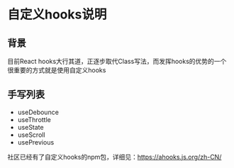 # 自定义hooks说明

## 背景
目前React hooks大行其道，正逐步取代Class写法，而发挥hooks的优势的一个很重要的方式就是使用自定义hooks

## 手写列表

* useDebounce
* useThrottle
* useState
* useScroll
* usePrevious

社区已经有了自定义hooks的npm包，详细见：https://ahooks.js.org/zh-CN/
